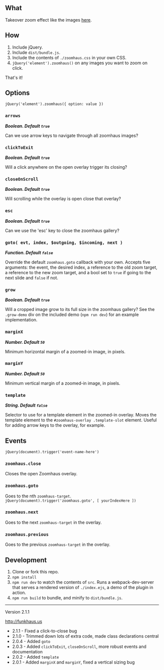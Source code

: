 ## What
Takeover zoom effect like the images [here](http://funkhaus.us/14153/an-afternoon-with-an-la-icon-the-stahl-house/).

## How
1. Include jQuery.
1. Include `dist/bundle.js`.
1. Include the contents of `./zoomhaus.css` in your own CSS.
1. `jQuery('element').zoomhaus()` on any images you want to zoom on click.

That's it!

## Options

`jQuery('element').zoomhaus({ option: value })`

### `arrows`

***Boolean. Default `true`***

Can we use arrow keys to navigate through all zoomhaus images?

### `clickToExit`

***Boolean. Default `true`***

Will a click anywhere on the open overlay trigger its closing?

### `closeOnScroll`

***Boolean. Default `true`***

Will scrolling while the overlay is open close that overlay?

### `esc`

***Boolean. Default `true`***

Can we use the 'esc' key to close the zoomhaus gallery?

### `goto( evt, index, $outgoing, $incoming, next )`

***Function. Default `false`***

Override the default `zoomhaus.goto` callback with your own. Accepts five arguments: the event, the desired index, a reference to the old zoom target, a reference to the new zoom target, and a bool set to `true` if going to the next slide and `false` if not.

### `grow`

***Boolean. Default `true`***

Will a cropped image grow to its full size in the zoomhaus gallery? See the `.grow-demo` div on the included demo (`npm run dev`) for an example implementation.

### `marginX`

***Number. Default `50`***

Minimum horizontal margin of a zoomed-in image, in pixels.

### `marginY`

***Number. Default `50`***

Minimum vertical margin of a zoomed-in image, in pixels.

### `template`

***String. Default `false`***

Selector to use for a template element in the zoomed-in overlay. Moves the template element to the `#zoomhaus-overlay .template-slot` element. Useful for adding arrow keys to the overlay, for example.

## Events

`jQuery(document).trigger('event-name-here')`

### `zoomhaus.close`

Closes the open Zoomhaus overlay.

### `zoomhaus.goto`

Goes to the nth `zoomhaus-target`. `jQuery(document).trigger('zoomhaus.goto', [ yourIndexHere ])`

### `zoomhaus.next`

Goes to the next `zoomhaus-target` in the overlay.

### `zoomhaus.previous`

Goes to the previous `zoomhaus-target` in the overlay.

## Development
1. Clone or fork this repo.
1. `npm install`
1. `npm run dev` to watch the contents of `src`. Runs a webpack-dev-server that serves a rendered version of `./index.ejs`, a demo of the plugin in action.
1. `npm run build` to bundle, and minify to `dist/bundle.js`.

-------

Version 2.1.1

http://funkhaus.us

* 2.1.1 - Fixed a click-to-close bug
* 2.1.0 - Trimmed down lots of extra code, made class declarations central
* 2.0.4 - Added `goto`
* 2.0.3 - Added `clickToExit`, `closeOnScroll`, more robust events and documentation
* 2.0.2 - Added `template`
* 2.0.1 - Added `marginX` and `marginY`, fixed a vertical sizing bug
